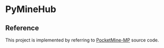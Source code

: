 # PyMineHub

## Reference

This project is implemented by referring to [PocketMine-MP](https://github.com/pmmp/PocketMine-MP) source code.
